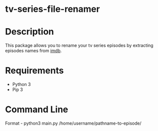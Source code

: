 # tv-series-file-renamer
# Description
This package allows you to rename your tv series episodes by extracting episodes names from [imdb](https://www.imdb.com/).
# Requirements
* Python 3
* Pip 3
# Command Line
Format - python3 main.py /home/username/pathname-to-episode/
